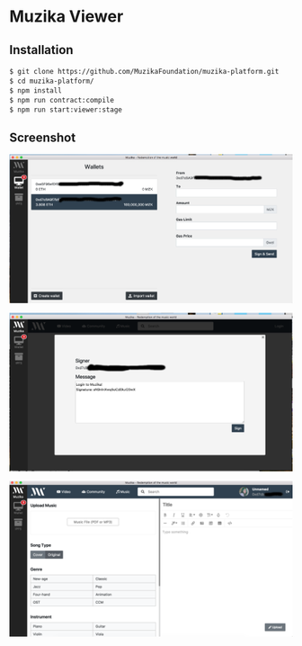 # Muzika Viewer

## Installation
```bash
$ git clone https://github.com/MuzikaFoundation/muzika-platform.git
$ cd muzika-platform/
$ npm install
$ npm run contract:compile
$ npm run start:viewer:stage
```

## Screenshot

![Muzika platform Wallet](../../img/viewer-screenshot-1.png)

![Muzika platform Wallet](../../img/viewer-screenshot-2.png)

![Muzika platform Wallet](../../img/viewer-screenshot-3.png)
